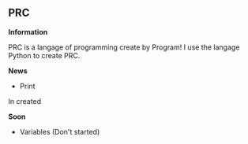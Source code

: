 ## PRC

__Information__

PRC is a langage of programming create by Program!
I use the langage Python to create PRC.

__News__

* Print

In created

__Soon__
* Variables
(Don't started)
